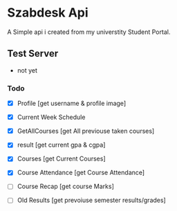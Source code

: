 # Szabdesk Api
  A Simple api i created from my universtity Student Portal.

## Test Server

- not yet 

### Todo

- [x] Profile [get username & profile image]

- [x] Current Week Schedule

- [x] GetAllCourses [get All previouse taken courses]

- [x] result [get current gpa & cgpa]

- [x] Courses [get Current Courses] 

- [x] Course Attendance [get Course Attendance]

- [ ] Course Recap [get course Marks]

- [ ] Old Results  [get prevoiuse semester results/grades] 